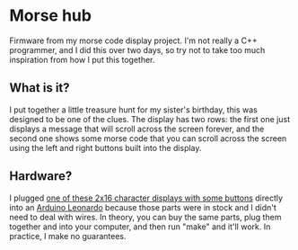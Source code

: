 # Morse hub

Firmware from my morse code display project. I'm not really a C++ programmer,
and I did this over two days, so try not to take too much inspiration from how
I put this together.

## What is it?

I put together a little treasure hunt for my sister's birthday, this was
designed to be one of the clues. The display has two rows: the first one just
displays a message that will scroll across the screen forever, and the second
one shows some morse code that you can scroll across the screen using the left
and right buttons built into the display.

## Hardware?

I plugged [one of these 2x16 character displays with some
buttons](https://www.jaycar.com.au/arduino-compatible-2-x-16-lcd-controller-module/p/XC4454)
directly into an [Arduino
Leonardo](https://www.arduino.cc/en/Main/Arduino_BoardLeonardo) because those
parts were in stock and I didn't need to deal with wires. In theory, you can
buy the same parts, plug them together and into your computer, and then run
"make" and it'll work. In practice, I make no guarantees.
